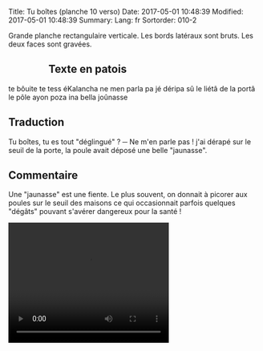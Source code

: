 Title: Tu boîtes (planche 10 verso)
Date: 2017-05-01 10:48:39
Modified: 2017-05-01 10:48:39
Summary: 
Lang: fr
Sortorder: 010-2

Grande planche rectangulaire verticale. Les bords latéraux sont bruts. Les deux faces sont gravées.

<figure class="image-block" style="float: left;">
  <img alt="" src="{static}/images/planche_10_verso.png">
  <figcaption style="max-width: 225px"></figcaption>
</figure>

## Texte en patois
te bôuite te tess éKalancha ne men parla pa jé déripa sû le liétâ de la portâ le pôle ayon poza ina bella joûnasse

## Traduction
Tu boîtes, tu es tout "déglingué" ?
─   Ne m'en parle pas ! j'ai dérapé sur le seuil de la porte, la poule avait déposé une belle "jaunasse".

## Commentaire
Une "jaunasse" est une fiente. Le plus souvent, on donnait à picorer aux poules sur le seuil des maisons ce qui occasionnait parfois quelques "dégâts" pouvant s'avérer dangereux pour la santé !

<video width="320" height="240" controls>
  <source src="https://d1njpgd0ygatdn.cloudfront.net/video_10bis-2.mp4" type="video/mp4">
</video>
